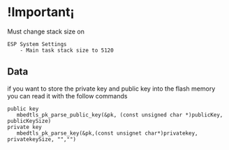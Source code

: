 # !Important¡

Must change stack size on 

```
ESP System Settings
    - Main task stack size to 5120
```

## Data

if you want to store the private key and public key into the flash memory you can read it with the follow commands 

```
public key
   mbedtls_pk_parse_public_key(&pk, (const unsigned char *)publicKey, publicKeySize)
private key
   mbedtls_pk_parse_key(&pk,(const unsignet char*)privatekey, privatekeySize, "","")    

```
